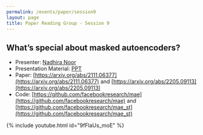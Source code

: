 ```yaml
---
permalink: /events/paper/session9
layout: page
title: Paper Reading Group - Session 9
---
```


## What’s special about masked autoencoders?


- Presenter: [Nadhira Noor](https://www.linkedin.com/in/nadhiranoor30111998)
- Presentation Material: [PPT](https://docs.google.com/presentation/d/1xFPSa5W8wq8lfeAf6SDzPk0fn9_ToH5vVxWbxf68Qtg/edit#slide=id.g2e54028bff9_2_0)
- Paper: [https://arxiv.org/abs/2111.06377](https://arxiv.org/abs/2111.06377) and [https://arxiv.org/abs/2205.09113](https://arxiv.org/abs/2205.09113)
- Code: [https://github.com/facebookresearch/mae](https://github.com/facebookresearch/mae) and [https://github.com/facebookresearch/mae_st](https://github.com/facebookresearch/mae_st)

{% include youtube.html id="9fFlaUs_moE" %}
